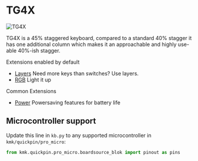 # TG4X

![TG4X](https://boardsource.imgix.net/d50e1163-06dd-4c18-826e-caacd0a4a33d.jpg?raw=true)

TG4X is a 45% staggered keyboard, compared to a standard 40% stagger it has one
additional column which makes it an approachable and highly use-able 40%-ish
stagger.

Extensions enabled by default  
- [Layers](/docs/en/layers.md) Need more keys than switches? Use layers.
- [RGB](/docs/en/rgb.md) Light it up

Common Extensions
- [Power](/docs/en/power.md) Powersaving features for battery life

## Microcontroller support

Update this line in `kb.py` to any supported microcontroller in `kmk/quickpin/pro_micro`:

```python
from kmk.quickpin.pro_micro.boardsource_blok import pinout as pins
```

